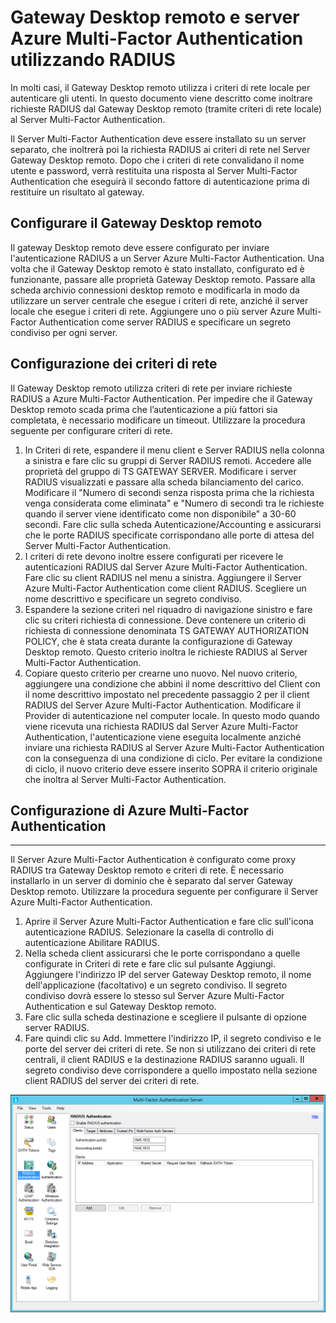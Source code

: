 <properties 
	pageTitle="Gateway Desktop remoto e server Azure Multi-Factor Authentication utilizzando RADIUS" 
	description="Questa è la pagina di Azure Multi-factor authentication che sarà utile per la distribuzione di Gateway Desktop remoto (RD) e Server Azure Multi-Factor Authentication tramite RADIUS." 
	services="multi-factor-authentication" 
	documentationCenter="" 
	authors="billmath" 
	manager="swadhwa" 
	editor="curtand"/>

<tags 
	ms.service="multi-factor-authentication" 
	ms.workload="identity" 
	ms.tgt_pltfrm="na" 
	ms.devlang="na" 
	ms.topic="article" 
	ms.date="07/14/2015" 
	ms.author="billmath"/>

# Gateway Desktop remoto e server Azure Multi-Factor Authentication utilizzando RADIUS

In molti casi, il Gateway Desktop remoto utilizza i criteri di rete locale per autenticare gli utenti. In questo documento viene descritto come inoltrare richieste RADIUS dal Gateway Desktop remoto (tramite criteri di rete locale) al Server Multi-Factor Authentication.

Il Server Multi-Factor Authentication deve essere installato su un server separato, che inoltrerà poi la richiesta RADIUS ai criteri di rete nel Server Gateway Desktop remoto. Dopo che i criteri di rete convalidano il nome utente e password, verrà restituita una risposta al Server Multi-Factor Authentication che eseguirà il secondo fattore di autenticazione prima di restituire un risultato al gateway.





## Configurare il Gateway Desktop remoto

Il gateway Desktop remoto deve essere configurato per inviare l'autenticazione RADIUS a un Server Azure Multi-Factor Authentication. Una volta che il Gateway Desktop remoto è stato installato, configurato ed è funzionante, passare alle proprietà Gateway Desktop remoto. Passare alla scheda archivio connessioni desktop remoto e modificarla in modo da utilizzare un server centrale che esegue i criteri di rete, anziché il server locale che esegue i criteri di rete. Aggiungere uno o più server Azure Multi-Factor Authentication come server RADIUS e specificare un segreto condiviso per ogni server.





## Configurazione dei criteri di rete

Il Gateway Desktop remoto utilizza criteri di rete per inviare richieste RADIUS a Azure Multi-Factor Authentication. Per impedire che il Gateway Desktop remoto scada prima che l’autenticazione a più fattori sia completata, è necessario modificare un timeout. Utilizzare la procedura seguente per configurare criteri di rete.

1. In Criteri di rete, espandere il menu client e Server RADIUS nella colonna a sinistra e fare clic su gruppi di Server RADIUS remoti. Accedere alle proprietà del gruppo di TS GATEWAY SERVER. Modificare i server RADIUS visualizzati e passare alla scheda bilanciamento del carico. Modificare il "Numero di secondi senza risposta prima che la richiesta venga considerata come eliminata" e "Numero di secondi tra le richieste quando il server viene identificato come non disponibile" a 30-60 secondi. Fare clic sulla scheda Autenticazione/Accounting e assicurarsi che le porte RADIUS specificate corrispondano alle porte di attesa del Server Multi-Factor Authentication.
2. I criteri di rete devono inoltre essere configurati per ricevere le autenticazioni RADIUS dal Server Azure Multi-Factor Authentication. Fare clic su client RADIUS nel menu a sinistra. Aggiungere il Server Azure Multi-Factor Authentication come client RADIUS. Scegliere un nome descrittivo e specificare un segreto condiviso.
3. Espandere la sezione criteri nel riquadro di navigazione sinistro e fare clic su criteri richiesta di connessione. Deve contenere un criterio di richiesta di connessione denominata TS GATEWAY AUTHORIZATION POLICY, che è stata creata durante la configurazione di Gateway Desktop remoto. Questo criterio inoltra le richieste RADIUS al Server Multi-Factor Authentication.
4. Copiare questo criterio per crearne uno nuovo. Nel nuovo criterio, aggiungere una condizione che abbini il nome descrittivo del Client con il nome descrittivo impostato nel precedente passaggio 2 per il client RADIUS del Server Azure Multi-Factor Authentication. Modificare il Provider di autenticazione nel computer locale. In questo modo quando viene ricevuta una richiesta RADIUS dal Server Azure Multi-Factor Authentication, l'autenticazione viene eseguita localmente anziché inviare una richiesta RADIUS al Server Azure Multi-Factor Authentication con la conseguenza di una condizione di ciclo. Per evitare la condizione di ciclo, il nuovo criterio deve essere inserito SOPRA il criterio originale che inoltra al Server Multi-Factor Authentication.

## Configurazione di Azure Multi-Factor Authentication


--------------------------------------------------------------------------------



Il Server Azure Multi-Factor Authentication è configurato come proxy RADIUS tra Gateway Desktop remoto e criteri di rete. È necessario installarlo in un server di dominio che è separato dal server Gateway Desktop remoto. Utilizzare la procedura seguente per configurare il Server Azure Multi-Factor Authentication.

1. Aprire il Server Azure Multi-Factor Authentication e fare clic sull'icona autenticazione RADIUS. Selezionare la casella di controllo di autenticazione Abilitare RADIUS.
2. Nella scheda client assicurarsi che le porte corrispondano a quelle configurate in Criteri di rete e fare clic sul pulsante Aggiungi. Aggiungere l'indirizzo IP del server Gateway Desktop remoto, il nome dell'applicazione (facoltativo) e un segreto condiviso. Il segreto condiviso dovrà essere lo stesso sul Server Azure Multi-Factor Authentication e sul Gateway Desktop remoto.
3. Fare clic sulla scheda destinazione e scegliere il pulsante di opzione server RADIUS.
4. Fare quindi clic su Add. Immettere l'indirizzo IP, il segreto condiviso e le porte del server dei criteri di rete. Se non si utilizzano dei criteri di rete centrali, il client RADIUS e la destinazione RADIUS saranno uguali. Il segreto condiviso deve corrispondere a quello impostato nella sezione client RADIUS del server dei criteri di rete. 

![Autenticazione RADIUS](./media/multi-factor-authentication-get-started-server-rdg/radius.png)

<!---HONumber=July15_HO4-->